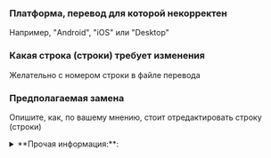 <!--
Чтобы сообщить о проблеме в локализации, пожалуйста, используйте шаблон ниже:

--> 
### Платформа, перевод для которой некорректен
Например, "Android", "iOS" или "Desktop"

### Какая строка (строки) требует изменения
Желательно с номером строки в файле перевода

### Предполагаемая замена
Опишите, как, по вашему мнению, стоит отредактировать строку (строки)


<details><summary>**Прочая информация:**:</summary>
Вы можете оставить комментарий, примечание или добавить скриншот (необязательно)
</details>
